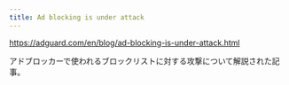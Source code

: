 ```yaml
---
title: Ad blocking is under attack
---
```


https://adguard.com/en/blog/ad-blocking-is-under-attack.html

アドブロッカーで使われるブロックリストに対する攻撃について解説された記事。

